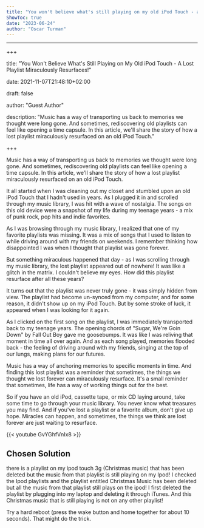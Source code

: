```yaml
---
title: "You won't believe what's still playing on my old iPod Touch - a lost playlist miraculously resurfaces!"
ShowToc: true 
date: "2023-06-24"
author: "Oscar Turman"
---
```

*****
+++

title: "You Won't Believe What's Still Playing on My Old iPod Touch - A Lost Playlist Miraculously Resurfaces!"

date: 2021-11-07T21:48:10+02:00

draft: false

author: "Guest Author"

description: "Music has a way of transporting us back to memories we thought were long gone. And sometimes, rediscovering old playlists can feel like opening a time capsule. In this article, we'll share the story of how a lost playlist miraculously resurfaced on an old iPod Touch."

+++

Music has a way of transporting us back to memories we thought were long gone. And sometimes, rediscovering old playlists can feel like opening a time capsule. In this article, we'll share the story of how a lost playlist miraculously resurfaced on an old iPod Touch.

It all started when I was cleaning out my closet and stumbled upon an old iPod Touch that I hadn't used in years. As I plugged it in and scrolled through my music library, I was hit with a wave of nostalgia. The songs on this old device were a snapshot of my life during my teenage years - a mix of punk rock, pop hits and indie favorites.

As I was browsing through my music library, I realized that one of my favorite playlists was missing. It was a mix of songs that I used to listen to while driving around with my friends on weekends. I remember thinking how disappointed I was when I thought that playlist was gone forever.

But something miraculous happened that day - as I was scrolling through my music library, the lost playlist appeared out of nowhere! It was like a glitch in the matrix. I couldn't believe my eyes. How did this playlist resurface after all these years?

It turns out that the playlist was never truly gone - it was simply hidden from view. The playlist had become un-synced from my computer, and for some reason, it didn't show up on my iPod Touch. But by some stroke of luck, it appeared when I was looking for it again.

As I clicked on the first song on the playlist, I was immediately transported back to my teenage years. The opening chords of "Sugar, We're Goin Down" by Fall Out Boy gave me goosebumps. It was like I was reliving that moment in time all over again. And as each song played, memories flooded back - the feeling of driving around with my friends, singing at the top of our lungs, making plans for our futures.

Music has a way of anchoring memories to specific moments in time. And finding this lost playlist was a reminder that sometimes, the things we thought we lost forever can miraculously resurface. It's a small reminder that sometimes, life has a way of working things out for the best.

So if you have an old iPod, cassette tape, or mix CD laying around, take some time to go through your music library. You never know what treasures you may find. And if you've lost a playlist or a favorite album, don't give up hope. Miracles can happen, and sometimes, the things we think are lost forever are just waiting to resurface.

{{< youtube GvYGhfVnIx8 >}} 



## Chosen Solution
 there is a playlist on my ipod touch 3g (Christmas music) that has been deleted but the music from that playlist is still playing on my Ipod!  I checked the Ipod playlists and the playlist entitled Christmas Music has been deleted but all the music from that playlist still plays on the ipod!  I first deleted the playlist by plugging into my laptop and deleting it through iTunes.  And this Christmas music that is still playing is not on any other playlist!

 Try a hard reboot (press the wake button and home together for about 10 seconds). That might do the trick.




